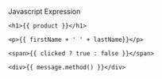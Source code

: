 



Javascript Expression
```
<h1>{{ product }}</h1>

<p>{{ firstName + ' ' + lastName}}</p>

<span>{{ clicked ? true : false }}</span>

<div>{{ message.method() }}</div>
```